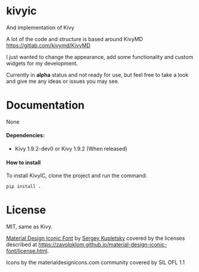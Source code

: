 # kivyic
And implementation of Kivy

A lot of the code and structure is based around KivyMD https://gitlab.com/kivymd/KivyMD

I just wanted to change the appearance, add some functionality and custom widgets for my development.

Currently in **alpha** status and not ready for use, but feel free to take a look and give me any ideas or issues you may see.

Documentation
=============

None

#### Dependencies:
* Kivy 1.9.2-dev0 or Kivy 1.9.2 (When released)

#### How to install

To install KivyIC, clone the project and run the command:

    pip install .

License
=======

MIT, same as Kivy.

[Material Design Iconic Font](https://github.com/zavoloklom/material-design-iconic-font) by [Sergey Kupletsky](https://twitter.com/zavoloklom) covered by the licenses described at https://zavoloklom.github.io/material-design-iconic-font/license.html.

Icons by the materialdesignicons.com community covered by SIL OFL 1.1
